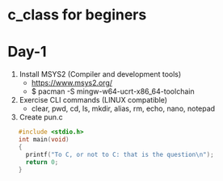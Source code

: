 c_class for beginers
====================

# Day-1
1. Install MSYS2 (Compiler and development tools)
    - <https://www.msys2.org/>
    - $ pacman -S mingw-w64-ucrt-x86_64-toolchain
2. Exercise CLI commands (LINUX compatible)
   - clear, pwd, cd, ls, mkdir, alias, rm, echo, nano, notepad
3. Create pun.c
```C   
   #include <stdio.h>
   int main(void)
   {
     printf("To C, or not to C: that is the question\n");
     return 0;
   }
```
